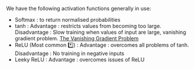 We have the following activation functions generally in use:
* Softmax : to return normalised probabilities
* tanh : Advantage : restricts values from becoming too large. Disadvantage : Slow training when values of input are large, vanishing gradient problem. [The Vanishing Gradient Problem](https://towardsdatascience.com/the-vanishing-gradient-problem-69bf08b15484)
* ReLU (Most common *️⃣) : Advantage : overcomes all problems of tanh. Disadvantage : No training in negative inputs
* Leeky ReLU : Advantage : overcomes issues of ReLU

